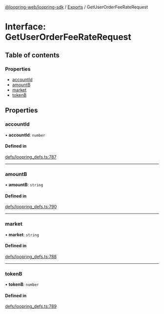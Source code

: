 [@loopring-web/loopring-sdk](../README.md) / [Exports](../modules.md) / GetUserOrderFeeRateRequest

# Interface: GetUserOrderFeeRateRequest

## Table of contents

### Properties

- [accountId](GetUserOrderFeeRateRequest.md#accountid)
- [amountB](GetUserOrderFeeRateRequest.md#amountb)
- [market](GetUserOrderFeeRateRequest.md#market)
- [tokenB](GetUserOrderFeeRateRequest.md#tokenb)

## Properties

### accountId

• **accountId**: `number`

#### Defined in

[defs/loopring_defs.ts:787](https://github.com/Loopring/loopring_sdk/blob/18accaa/src/defs/loopring_defs.ts#L787)

___

### amountB

• **amountB**: `string`

#### Defined in

[defs/loopring_defs.ts:790](https://github.com/Loopring/loopring_sdk/blob/18accaa/src/defs/loopring_defs.ts#L790)

___

### market

• **market**: `string`

#### Defined in

[defs/loopring_defs.ts:788](https://github.com/Loopring/loopring_sdk/blob/18accaa/src/defs/loopring_defs.ts#L788)

___

### tokenB

• **tokenB**: `number`

#### Defined in

[defs/loopring_defs.ts:789](https://github.com/Loopring/loopring_sdk/blob/18accaa/src/defs/loopring_defs.ts#L789)

